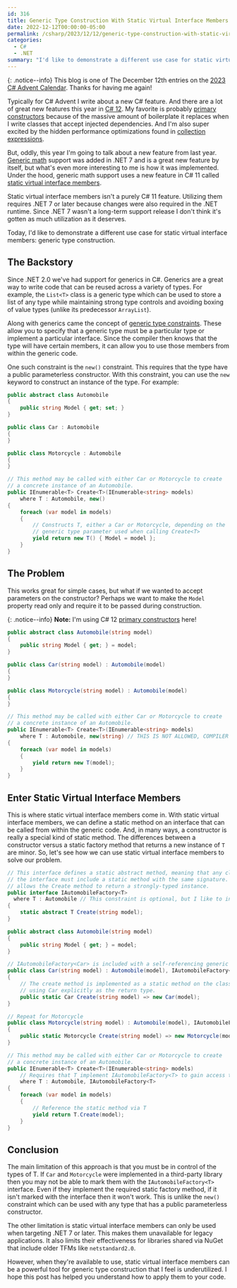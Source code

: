 ```yaml
---
id: 316
title: Generic Type Construction With Static Virtual Interface Members
date: 2022-12-12T00:00:00-05:00
permalink: /csharp/2023/12/12/generic-type-construction-with-static-virtual-interface-members
categories:
  - C#
  - .NET
summary: "I'd like to demonstrate a different use case for static virtual interface members: generic type construction."
---
```

{: .notice--info}
This blog is one of The December 12th entries on the [2023 C# Advent Calendar](https://www.csadvent.christmas/). Thanks for having me again!

Typically for C# Advent I write about a new C# feature. And there are a lot of great new features this year in
[C# 12](https://learn.microsoft.com/en-us/dotnet/csharp/whats-new/csharp-12). My favorite is probably
[primary constructors](https://learn.microsoft.com/en-us/dotnet/csharp/whats-new/csharp-12#primary-constructors) because of the
massive amount of boilerplate it replaces when I write classes that accept injected dependencies. And I'm also super excited by the hidden
performance optimizations found in [collection expressions](https://learn.microsoft.com/en-us/dotnet/csharp/whats-new/csharp-12#collection-expressions).

But, oddly, this year I'm going to talk about a new feature from last year. [Generic math](https://learn.microsoft.com/en-us/dotnet/standard/generics/math)
support was added in .NET 7 and is a great new feature by itself, but what's even more interesting to me is how it was implemented.
Under the hood, generic math support uses a new feature in C# 11 called [static virtual interface members](https://learn.microsoft.com/en-us/dotnet/csharp/whats-new/tutorials/static-virtual-interface-members).

Static virtual interface members isn't a purely C# 11 feature. Utilizing them requires .NET 7 or later because changes
were also required in the .NET runtime. Since .NET 7 wasn't a long-term support release I don't think it's gotten
as much utilization as it deserves.

Today, I'd like to demonstrate a different use case for static virtual interface members: generic type construction.

## The Backstory

Since .NET 2.0 we've had support for generics in C#. Generics are a great way to write code that can be reused across
a variety of types. For example, the `List<T>` class is a generic type which can be used to store a list of any type
while maintaining strong type controls and avoiding boxing of value types (unlike its predecessor `ArrayList`).

Along with generics came the concept of [generic type constraints](https://learn.microsoft.com/en-us/dotnet/csharp/programming-guide/generics/constraints-on-type-parameters).
These allow you to specify that a generic type must be a particular type or implement a particular interface. Since
the compiler then knows that the type will have certain members, it can allow you to use those members from within
the generic code.

One such constraint is the `new()` constraint. This requires that the type have a public parameterless constructor.
With this constraint, you can use the `new` keyword to construct an instance of the type. For example:

```cs
public abstract class Automobile
{
    public string Model { get; set; }
}

public class Car : Automobile
{
}

public class Motorcycle : Automobile
{
}

// This method may be called with either Car or Motorcycle to create
// a concrete instance of an Automobile.
public IEnumerable<T> Create<T>(IEnumerable<string> models)
    where T : Automobile, new()
{
    foreach (var model in models)
    {
        // Constructs T, either a Car or Motorcycle, depending on the
        // generic type parameter used when calling Create<T>
        yield return new T() { Model = model };
    }
}
```

## The Problem

This works great for simple cases, but what if we wanted to accept parameters on the constructor?
Perhaps we want to make the `Model` property read only and require it to be passed during construction.

{: .notice--info}
**Note:** I'm using C# 12 [primary constructors](https://learn.microsoft.com/en-us/dotnet/csharp/whats-new/csharp-12#primary-constructors) here!

```cs
public abstract class Automobile(string model)
{
    public string Model { get; } = model;
}

public class Car(string model) : Automobile(model)
{
}

public class Motorcycle(string model) : Automobile(model)
{
}

// This method may be called with either Car or Motorcycle to create
// a concrete instance of an Automobile.
public IEnumerable<T> Create<T>(IEnumerable<string> models)
    where T : Automobile, new(string) // THIS IS NOT ALLOWED, COMPILER ERROR
{
    foreach (var model in models)
    {
        yield return new T(model);
    }
}
```

## Enter Static Virtual Interface Members

This is where static virtual interface members come in. With static virtual interface members, we can define a static
method on an interface that can be called from within the generic code. And, in many ways, a constructor is really a special
kind of static method. The differences between a constructor versus a static factory method that returns a new instance of `T`
are minor. So, let's see how we can use static virtual interface members to solve our problem.

```csharp
// This interface defines a static abstract method, meaning that any class which implements
// the interface must include a static method with the same signature. Note that generic T
// allows the Create method to return a strongly-typed instance.
public interface IAutomobileFactory<T>
  where T : Automobile // This constraint is optional, but I like to include it for clarity.
{
    static abstract T Create(string model);
}

public abstract class Automobile(string model)
{
    public string Model { get; } = model;
}

// IAutomobileFactory<Car> is included with a self-referencing generic type parameter
public class Car(string model) : Automobile(model), IAutomobileFactory<Car>
{
    // The create method is implemented as a static method on the class,
    // using Car explicitly as the return type.
    public static Car Create(string model) => new Car(model);
}

// Repeat for Motorcycle
public class Motorcycle(string model) : Automobile(model), IAutomobileFactory<Motorcycle>
{
    public static Motorcycle Create(string model) => new Motorcycle(model);
}

// This method may be called with either Car or Motorcycle to create
// a concrete instance of an Automobile.
public IEnumerable<T> Create<T>(IEnumerable<string> models)
    // Requires that T implement IAutomobileFactory<T> to gain access to the static method
    where T : Automobile, IAutomobileFactory<T>
{
    foreach (var model in models)
    {
        // Reference the static method via T
        yield return T.Create(model);
    }
}
```

## Conclusion

The main limitation of this approach is that you must be in control of the types of T. If `Car` and `Motorcycle`
were implemented in a third-party library then you may not be able to mark them with the `IAutomobileFactory<T>` interface.
Even if they implement the required static factory method, if it isn't marked with the interface then it won't work.
This is unlike the `new()` constraint which can be used with any type that has a public parameterless constructor.

The other limitation is static virtual interface members can only be used when targeting .NET 7 or later. This makes them unavailable
for legacy applications. It also limits their effectiveness for libraries shared via NuGet that include older TFMs like `netstandard2.0`.

However, when they're available to use, static virtual interface members can be a powerful tool for generic type construction that
I feel is underutilized. I hope this post has helped you understand how to apply them to your code.
